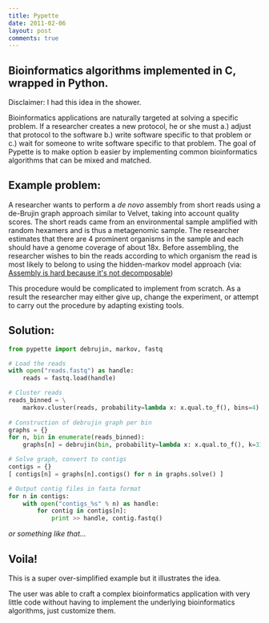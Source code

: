 ```yaml
---
title: Pypette
date: 2011-02-06    
layout: post
comments: true
---
```


## Bioinformatics algorithms implemented in C, wrapped in Python.

Disclaimer: I had this idea in the shower.

Bioinformatics applications are naturally targeted at solving a specific problem. If a researcher creates a new protocol, he or she must a.) adjust that protocol to the software b.) write software specific to that problem or c.) wait for someone to write software specific to that problem. The goal of Pypette is to make option b easier by implementing common bioinformatics algorithms that can be mixed and matched.

## Example problem:

A researcher wants to perform a _de novo_ assembly from short reads using a de-Brujin graph approach similar to Velvet, taking into account quality scores. The short reads came from an environmental sample amplified with random hexamers and is thus a metagenomic sample. The researcher estimates that there are 4 prominent organisms in the sample and each should have a genome coverage of about 18x. Before assembling, the researcher wishes to bin the reads according to which organism the read is most likely to belong to using the hidden-markov model approach (via: [Assembly is hard because it's not decomposable](http://ivory.idyll.org/blog/aug-10/assembly-part-i.html))

This procedure would be complicated to implement from scratch. As a result the researcher may either give up, change the experiment, or attempt to carry out the procedure by adapting existing tools.

## Solution:

~~~ python
from pypette import debrujin, markov, fastq

# Load the reads
with open("reads.fastq") as handle:
    reads = fastq.load(handle)

# Cluster reads
reads_binned = \
    markov.cluster(reads, probability=lambda x: x.qual.to_f(), bins=4)
    
# Construction of debrujin graph per bin
graphs = {}
for n, bin in enumerate(reads_binned):
    graphs[n] = debrujin(bin, probability=lambda x: x.qual.to_f(), k=31)

# Solve graph, convert to contigs
contigs = {}
[ contigs[n] = graphs[n].contigs() for n in graphs.solve() ]

# Output contig files in fasta format
for n in contigs:
    with open("contigs_%s" % n) as handle:
        for contig in contigs[n]:
            print >> handle, contig.fastq()

~~~

_or something like that..._

## Voila!

This is a super over-simplified example but it illustrates the idea.

The user was able to craft a complex bioinformatics application with very little code without having to implement the underlying bioinformatics algorithms, just customize them.

